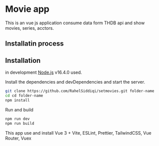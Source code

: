 # Movie app

This is an vue js application consume data form THDB api and show movies, series, acctors.

## Installatin process

## Installation

in development [Node.js](https://nodejs.org/) v16.4.0 used.

Install the dependencies and devDependencies and start the server.

```sh
git clone https://github.com/RahelSiddiqi/setmovies.git folder-name
cd cd folder-name
npm install

```

Run and build

```sh
npm run dev
npm run build
```

This app use and install Vue 3 + Vite, ESLint, Prettier, TailwindCSS, Vue Router, Vuex
